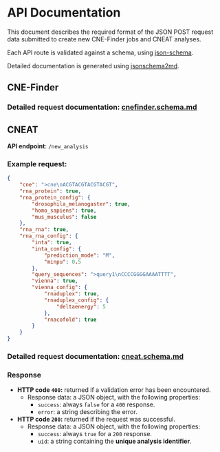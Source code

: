 # API Documentation

This document describes the required format of the JSON POST request data submitted to create new CNE-Finder jobs and CNEAT analyses.

Each API route is validated against a schema, using [json-schema](https://json-schema.org/).

Detailed documentation is generated using [jsonschema2md](https://github.com/adobe/jsonschema2md).

## CNE-Finder

### Detailed request documentation: **[cnefinder.schema.md](cnefinder.schema.md)**

## CNEAT

**API endpoint**: `/new_analysis`

### Example request:

```json
{
    "cne": ">cne\nACGTACGTACGTACGT",
    "rna_protein": true,
    "rna_protein_config": {
        "drosophila_melanogaster": true,
        "homo_sapiens": true,
        "mus_musculus": false
    },
    "rna_rna": true,
    "rna_rna_config": {
        "inta": true,
        "inta_config": {
            "prediction_mode": "M",
            "minpu": 0.5
        },
        "query_sequences": ">query1\nCCCCGGGGAAAATTTT",
        "vienna": true,
        "vienna_config": {
            "rnaduplex": true,
            "rnaduplex_config": {
                "deltaenergy": 5
            },
            "rnacofold": true
        }
    }
}
```

### Detailed request documentation: **[cneat.schema.md](cneat.schema.md)**

### Response

- **HTTP code `400`:** returned if a validation error has been encountered.
  - Response data: a JSON object, with the following properties:
    - `success`: always `false` for a `400` response.
    - `error`: a string describing the error.
- **HTTP code `200`:** returned if the request was successful.
  - Response data: a JSON object, with the following properties:
    - `success`: always `true` for a `200` response.
    - `uid`: a string containing the **unique analysis identifier**.